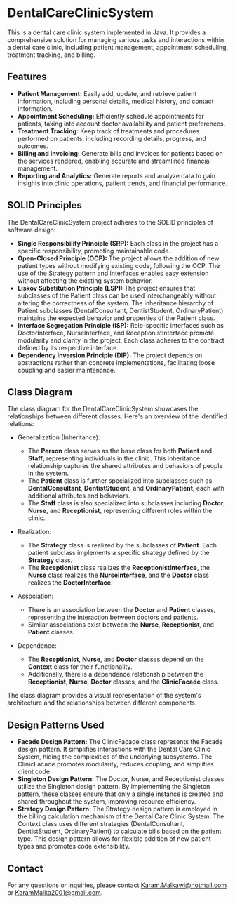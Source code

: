 # DentalCareClinicSystem

This is a dental care clinic system implemented in Java. It provides a comprehensive solution for managing various tasks and interactions within a dental care clinic, including patient management, appointment scheduling, treatment tracking, and billing.

## Features

- **Patient Management:** Easily add, update, and retrieve patient information, including personal details, medical history, and contact information.
- **Appointment Scheduling:** Efficiently schedule appointments for patients, taking into account doctor availability and patient preferences.
- **Treatment Tracking:** Keep track of treatments and procedures performed on patients, including recording details, progress, and outcomes.
- **Billing and Invoicing:** Generate bills and invoices for patients based on the services rendered, enabling accurate and streamlined financial management.
- **Reporting and Analytics:** Generate reports and analyze data to gain insights into clinic operations, patient trends, and financial performance.

## SOLID Principles

The DentalCareClinicSystem project adheres to the SOLID principles of software design:

- **Single Responsibility Principle (SRP):** Each class in the project has a specific responsibility, promoting maintainable code.
- **Open-Closed Principle (OCP):** The project allows the addition of new patient types without modifying existing code, following the OCP. The use of the Strategy pattern and interfaces enables easy extension without affecting the existing system behavior.
- **Liskov Substitution Principle (LSP):** The project ensures that subclasses of the Patient class can be used interchangeably without altering the correctness of the system. The inheritance hierarchy of Patient subclasses (DentalConsultant, DentistStudent, OrdinaryPatient) maintains the expected behavior and properties of the Patient class.
- **Interface Segregation Principle (ISP):** Role-specific interfaces such as DoctorInterface, NurseInterface, and ReceptionistInterface promote modularity and clarity in the project. Each class adheres to the contract defined by its respective interface.
- **Dependency Inversion Principle (DIP):** The project depends on abstractions rather than concrete implementations, facilitating loose coupling and easier maintenance.

## Class Diagram

The class diagram for the DentalCareClinicSystem showcases the relationships between different classes. Here's an overview of the identified relations:

- Generalization (Inheritance):
  - The **Person** class serves as the base class for both **Patient** and **Staff**, representing individuals in the clinic. This inheritance relationship captures the shared attributes and behaviors of people in the system.
  - The **Patient** class is further specialized into subclasses such as **DentalConsultant**, **DentistStudent**, and **OrdinaryPatient**, each with additional attributes and behaviors.
  - The **Staff** class is also specialized into subclasses including **Doctor**, **Nurse**, and **Receptionist**, representing different roles within the clinic.

- Realization:
  - The **Strategy** class is realized by the subclasses of **Patient**. Each patient subclass implements a specific strategy defined by the **Strategy** class.
  - The **Receptionist** class realizes the **ReceptionistInterface**, the **Nurse** class realizes the **NurseInterface**, and the **Doctor** class realizes the **DoctorInterface**.

- Association:
  - There is an association between the **Doctor** and **Patient** classes, representing the interaction between doctors and patients.
  - Similar associations exist between the **Nurse**, **Receptionist**, and **Patient** classes.

- Dependence:
  - The **Receptionist**, **Nurse**, and **Doctor** classes depend on the **Context** class for their functionality.
  - Additionally, there is a dependence relationship between the **Receptionist**, **Nurse**, **Doctor** classes, and the **ClinicFacade** class.

The class diagram provides a visual representation of the system's architecture and the relationships between different components.

## Design Patterns Used

- **Facade Design Pattern:** The ClinicFacade class represents the Facade design pattern. It simplifies interactions with the Dental Care Clinic System, hiding the complexities of the underlying subsystems. The ClinicFacade promotes modularity, reduces coupling, and simplifies client code.
- **Singleton Design Pattern:** The Doctor, Nurse, and Receptionist classes utilize the Singleton design pattern. By implementing the Singleton pattern, these classes ensure that only a single instance is created and shared throughout the system, improving resource efficiency.
- **Strategy Design Pattern:** The Strategy design pattern is employed in the billing calculation mechanism of the Dental Care Clinic System. The Context class uses different strategies (DentalConsultant, DentistStudent, OrdinaryPatient) to calculate bills based on the patient type. This design pattern allows for flexible addition of new patient types and promotes code extensibility.

## Contact

For any questions or inquiries, please contact Karam.Malkawi@hotmail.com or KaramMalka2001@gmail.com.
